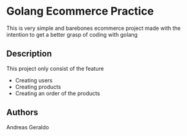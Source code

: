 # Golang Ecommerce Practice

This is very simple and barebones ecommerce project made with the intention to get a better grasp of coding with golang

## Description

This project only consist of the feature
- Creating users
- Creating products
- Creating an order of the products

## Authors

Andreas Geraldo